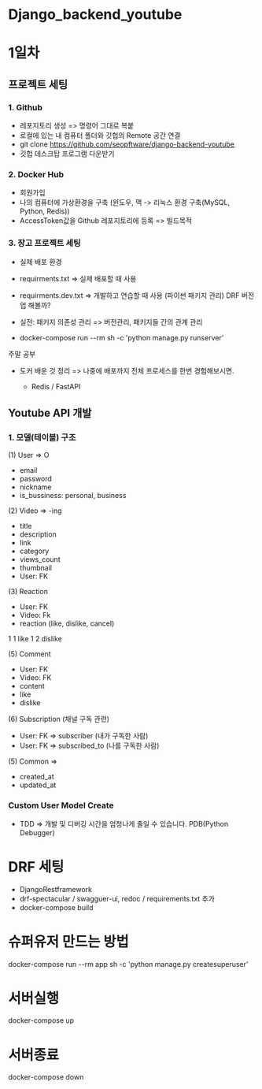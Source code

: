 # Django_backend_youtube
# 1일차

## 프로젝트 세팅

### 1. Github

- 레포지토리 생성 => 명령어 그대로 복붙
- 로컬에 있는 내 컴퓨터 폴더와 깃헙의 Remote 공간 연결
- git clone https://github.com/seopftware/django-backend-youtube
- 깃헙 데스크탑 프로그램 다운받기

### 2. Docker Hub

- 회원가입
- 나의 컴퓨터에 가상환경을 구축 (윈도우, 맥 -> 리눅스 환경 구축(MySQL, Python, Redis))
- AccessToken값을 Github 레포지토리에 등록 => 빌드목적

### 3. 장고 프로젝트 세팅

- 실제 배포 환경
- requirments.txt => 실제 배포할 때 사용
- requirments.dev.txt => 개발하고 연습할 때 사용 (파이썬 패키지 관리) DRF 버전업 해볼까?
- 실전: 패키지 의존성 관리 => 버전관리, 패키지들 간의 관계 관리

- docker-compose run --rm sh -c 'python manage.py runserver'

주말 공부

- 도커 배운 것 정리 => 나중에 배포까지 전체 프로세스를 한번 경험해보시면.

  - Redis / FastAPI

## Youtube API 개발

### 1. 모델(테이블) 구조

(1) User => O

- email
- password
- nickname
- is_bussiness: personal, business
<!-- - 구독자? 내가 구독한 사람도 있고, 나를 구독한 사람.
- 알림? -->

(2) Video => -ing

- title
- description
- link
- category
- views_count
- thumbnail
- User: FK

(3) Reaction

- User: FK
- Video: Fk
- reaction (like, dislike, cancel)

1 1 like
1 2 dislike

(5) Comment

- User: FK
- Video: FK
- content
- like
- dislike

(6) Subscription (채널 구독 관련)

- User: FK => subscriber (내가 구독한 사람)
- User: FK => subscribed_to (나를 구독한 사람)

(5) Common =>

- created_at
- updated_at

### Custom User Model Create

- TDD => 개발 및 디버깅 시간을 엄청나게 줄일 수 있습니다. PDB(Python Debugger)

# DRF 세팅

- DjangoRestframework
- drf-spectacular / swagguer-ui, redoc / requirements.txt 추가
- docker-compose build

# 슈퍼유저 만드는 방법

docker-compose run --rm app sh -c 'python manage.py createsuperuser'

# 서버실행

docker-compose up

# 서버종료

docker-compose down